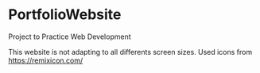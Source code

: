 # PortfolioWebsite
Project to Practice Web Development

This website is not adapting to all differents screen sizes.
Used icons from https://remixicon.com/ 
